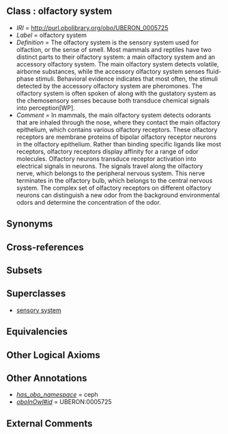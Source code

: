 
## Class : olfactory system

 * *IRI* = http://purl.obolibrary.org/obo/UBERON_0005725
 * *Label* = olfactory system
 * *Definition* = The olfactory system is the sensory system used for olfaction, or the sense of smell. Most mammals and reptiles have two distinct parts to their olfactory system: a main olfactory system and an accessory olfactory system. The main olfactory system detects volatile, airborne substances, while the accessory olfactory system senses fluid-phase stimuli. Behavioral evidence indicates that most often, the stimuli detected by the accessory olfactory system are pheromones. The olfactory system is often spoken of along with the gustatory system as the chemosensory senses because both transduce chemical signals into perception[WP].
 * *Comment* = In mammals, the main olfactory system detects odorants that are inhaled through the nose, where they contact the main olfactory epithelium, which contains various olfactory receptors. These olfactory receptors are membrane proteins of bipolar olfactory receptor neurons in the olfactory epithelium. Rather than binding specific ligands  like most receptors, olfactory receptors display affinity for a range of odor molecules. Olfactory neurons transduce receptor activation into electrical signals in neurons. The signals travel along the olfactory nerve, which belongs to the peripheral nervous system. This nerve terminates in the olfactory bulb, which belongs to the central nervous system. The complex set of olfactory receptors on different olfactory neurons can distinguish a new odor from the background environmental odors and determine the concentration of the odor.

## Synonyms


## Cross-references


## Subsets


## Superclasses

 * [sensory system](../../UBERON/32/UBERON_0001032.md)

## Equivalencies


## Other Logical Axioms


## Other Annotations

 * *[has_obo_namespace](../../ce/oboInOwl#hasOBONamespace.md)* = ceph
 * *[oboInOwl#id](../../id/oboInOwl#id.md)* = UBERON:0005725

## External Comments

